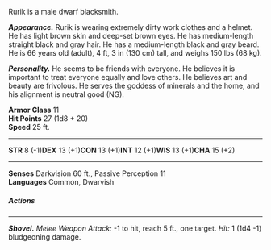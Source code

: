 Rurik is a male dwarf blacksmith.

**_Appearance._** Rurik is wearing extremely dirty work clothes and a helmet. He has light brown skin and deep-set brown eyes. He has medium-length straight black and gray hair. He has a medium-length black and gray beard. He is 66 years old (adult), 4 ft, 3 in (130 cm) tall, and weighs 150 lbs (68 kg).

**_Personality._** He seems to be friends with everyone. He believes it is important to treat everyone equally and love others. He believes art and beauty are frivolous. He serves the goddess of minerals and the home, and his alignment is neutral good (NG).

**Armor Class** 11  
**Hit Points** 27 (1d8 + 20)  
**Speed** 25 ft.

---

**STR** 8 (-1)**DEX** 13 (+1)**CON** 13 (+1)**INT** 12 (+1)**WIS** 13 (+1)**CHA** 15 (+2)

---

**Senses** Darkvision 60 ft., Passive Perception 11  
**Languages** Common, Dwarvish

##### Actions

---

_**Shovel.** Melee Weapon Attack:_ -1 to hit, reach 5 ft., one target. _Hit:_ 1 (1d4 -1) bludgeoning damage.
